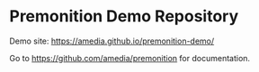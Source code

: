 # Premonition Demo Repository

Demo site: https://amedia.github.io/premonition-demo/

Go to https://github.com/amedia/premonition for documentation.
